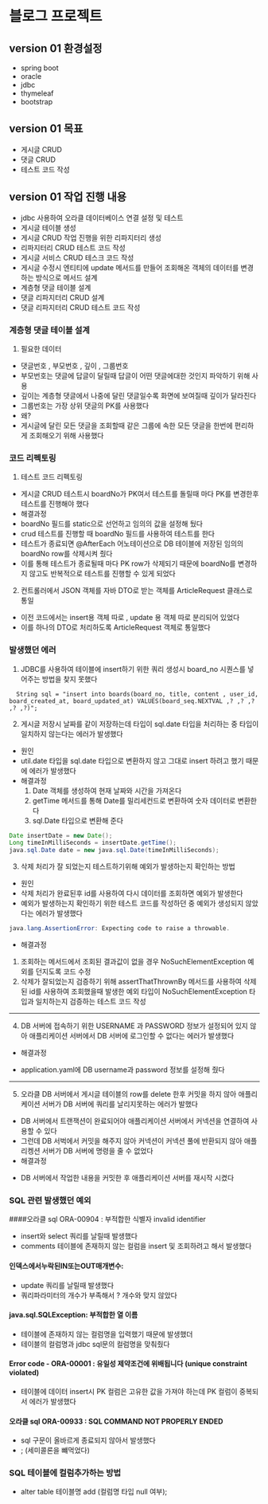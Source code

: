 # 블로그 프로젝트 

## version 01 환경설정
+ spring boot
+ oracle
+ jdbc
+ thymeleaf
+ bootstrap

## version 01 목표
+ 게시글 CRUD
+ 댓글 CRUD
+ 테스트 코드 작성

## version 01 작업 진행 내용
+ jdbc 사용하여 오라클 데이터베이스 연결 설정 및 테스트
+ 게시글 테이블 생성
+ 게시글 CRUD 작업 진행을 위한 리파지터리 생성
+ 리파지터리 CRUD 테스트 코드 작성
+ 게시글 서비스 CRUD 테스크 코드 작성
+ 게시글 수정시 엔티티에 update 메서드를 만들어 조회해온 객체의 데이터를 변경하는 방식으로 메서드 설계
+ 계층형 댓글 테이블 설계
+ 댓글 리파지터리 CRUD 설계
+ 댓글 리파지터리 CRUD 테스트 코드 작성

### 계층형 댓글 테이블 설계 
1. 필요한 데이터
+ 댓글번호 , 부모번호 , 깊이 , 그룹번호
+ 부모번호는 댓글에 답글이 달릴때 답글이 어떤 댓글에대한 것인지 파악하기 위해 사용
+ 깊이는 계층형 댓글에서 나중에 달린 댓글일수록 화면에 보여질때 깊이가 달라진다
+ 그룹번호는 가장 상위 댓글의 PK를 사용했다
+ 왜?
+ 게시글에 달린 모든 댓글을 조회할때 같은 그룹에 속한 모든 댓글을 한번에 편리하게 조회해오기 위해 사용했다

### 코드 리펙토링 
1. 테스트 코드 리펙토링
+ 게시글 CRUD 테스트시 boardNo가 PK여서 테스트를 돌릴때 마다 PK를 변경한후 테스트를 진행해야 했다
+ 해결과정
+ boardNo 필드를 static으로 선언하고 임의의 값을 설정해 뒀다
+ crud 테스트를 진행할 때 boardNo 필드를 사용하여 테스트를 한다
+ 테스트가 종료되면 @AfterEach 어노테이션으로 DB 테이블에 저장된 임의의 boardNo row를 삭제시켜 줬다
+ 이를 통해 테스트가 종료될때 마다 PK row가 삭제되기 때문에 boardNo를 변경하지 않고도 반복적으로 테스트를 진행할 수 있게 되었다


2. 컨트롤러에서 JSON 객체를 자바 DTO로 받는 객체를 ArticleRequest 클래스로 통일
+ 이전 코드에서는 insert용 객체 따로 , update 용 객체 따로 분리되어 있었다
+ 이를 하나의 DTO로 처리하도록 ArticleRequest 객체로 통일했다


### 발생했던 에러
1. JDBC를 사용하여 테이블에 insert하기 위한 쿼리 생성시 board_no 시퀀스를 넣어주는 방법을 찾지 못했다
```roomsql
  String sql = "insert into boards(board_no, title, content , user_id, board_created_at, board_updated_at) VALUES(board_seq.NEXTVAL ,? ,? ,? ,? ,?)";

```

2. 게시글 저장시 날짜를 같이 저장하는데 타입이 sql.date 타입을 처리하는 중 타입이 일치하지 않는다는 에러가 발생했다
- 원인
- util.date 타입을 sql.date 타입으로 변환하지 않고 그대로 insert 하려고 했기 때문에 에러가 발생했다
- 해결과정
  1. Date 객체를 생성하여 현재 날짜와 시간을 가져온다
  2. getTime 메서드를 통해 Date를 밀리세컨드로 변환하여 숫자 데이터로 변환한다
  3. sql.Date 타입으로 변환해 준다
```java
Date insertDate = new Date();
Long timeInMilliSeconds = insertDate.getTime();
java.sql.Date date = new java.sql.Date(timeInMilliSeconds);
```


3. 삭제 처리가 잘 되었는지 테스트하기위해 예외가 발생하는지 확인하는 방법
- 원인
- 삭제 처리가 완료된후 id를 사용하여 다시 데이터를 조회하면 예외가 발생한다
- 예외가 발생하는지 확인하기 위한 테스트 코드를 작성하던 중 예외가 생성되지 않았다는 에러가 발생했다
```java
java.lang.AssertionError: Expecting code to raise a throwable.
```

- 해결과정
1. 조회하는 메서드에서 조회된 결과값이 없을 경우 NoSuchElementException 예외를 던지도록 코드 수정
2. 삭제가 잘되었는지 검증하기 위해 assertThatThrownBy 메서드를 사용하여 삭제된 id를 사용하여 조회했을때 발생한 예외 타입이 NoSuchElementException 타입과 일치하는지 검증하는 테스트 코드 작성

----------------------------------------------------------------------------
4. DB 서버에 접속하기 위한 USERNAME 과 PASSWORD 정보가 설정되어 있지 않아 애플리케이션 서버에서 DB 서버에 로그인할 수 없다는 에러가 발생했다
- 해결과정
+ application.yaml에 DB username과 password 정보를 설정해 줬다


--------------------------------------------------------------------------
5. 오라클 DB 서버에서 게시글 테이블의 row를 delete 한후 커밋을 하지 않아 애플리케이션 서버가 DB 서버에 쿼리를 날리지못하는 에러가 발했다
- DB 서버에서 트랜잭션이 완료되어야 애플리케이션 서버에서 커넥션을 연결하여 사용할 수 있다
- 그런데 DB 서벅에서 커밋을 해주지 않아 커넥션이 커넥션 풀에 반환되지 않아 애플리켕션 서버가 DB 서버에 명령을 줄 수 없었다
- 해결과정
+ DB 서버에서 작업한 내용을 커밋한 후 애플리케이션 서버를 재시작 시켰다

### SQL 관련 발생했던 예외
####오라클 sql ORA-00904 : 부적합한 식별자 invalid identifier
+ insert와 select 쿼리를 날릴때 발생했다
+ comments 테이블에 존재하지 않는 컬럼을 insert 및 조회하려고 해서 발생했다
#### 인덱스에서누락된IN또는OUT매개변수:
+ update 쿼리를 날릴때 발생했다
+ 쿼리파라미터의 개수가 부족해서 ? 개수와 맞지 않았다
#### java.sql.SQLException: 부적합한 열 이름
+ 테이블에 존재하지 않는 컬럼명을 입력했기 때문에 발생했더
+ 테이블의 컬럼명과 jdbc sql문의 컬럼명을 맞춰줬다
#### Error code - ORA-00001 : 유일성 제약조건에 위배됩니다 (unique constraint violated)
+ 테이블에 데이터 insert시 PK 컬럼은 고유한 값을 가져야 하는데 PK 컬럼이 중복되서 에러가 발생했다
#### 오라클 sql ORA-00933 : SQL COMMAND NOT PROPERLY ENDED
+ sql 구문이 올바르게 종료되지 않아서 발생했다
+ ; (세미콜론을 뺴먹었다)

### SQL 테이블에 컬럼추가하는 방법
+ alter table 테이블명 add (컬럼명 타입 null 여부);

